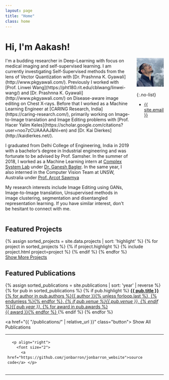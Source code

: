 ```yaml
---
layout: page
title: "Home"
class: home
---
```


# Hi, I'm Aakash!

<div class="columns" markdown="1">

<div class="intro" markdown="1">
I'm a budding researcher in Deep-Learning with focus on medical imaging and self-supervised learning. I am currently investigating Self-Supervised methods from the lens of Vector Quantization with [Dr. Prashnna K. Gyawali](http://www.pkgyawali.com/). Previously I worked with [Prof. Linwei Wang](https://pht180.rit.edu/cblwang/linwei-wang/) and [Dr. Prashnna K. Gyawali](http://www.pkgyawali.com/) on Disease-aware image editing on Chest X-rays. Before that I worked as a Machine Learning Engineer at [CARING Research, India](https://caring-research.com/), primarily working on Image-to-Image translation and Image Editing problems with [Prof. Hacer Yalim Keles](https://scholar.google.com/citations?user=noo7zCUAAAAJ&hl=en) and [Dr. Kai Dierkes](http://kaidierkes.net/).

I graduated from Delhi College of Engineering, India in 2019 with a bachelor’s degree in Industrial engineering and was fortunate to be advised by Prof. Samsher. In the summer of 2018, I worked as a Machine Learning intern at [Complex System Lab](https://cosylab.iiitd.edu.in/) under [Dr. Ganesh Bagler](https://scholar.google.co.in/citations?hl=en&user=qyth_0QAAAAJ&view_op=list_works&sortby=pubdate). In the same year, I also interned in the Computer Vision Team at UNSW, Australia under [Prof. Arcot Sawmya](https://www.cse.unsw.edu.au/~sowmya/)

My research interests include Image Editing using GANs, Image-to-Image translation, Unsupervised methods in image clustering, segmentation and disentangled representation learning. If you have similar interest, don't be hesitant to connect with me. 
</div>

<div class="me" markdown="1">
<picture>
  <source srcset='/images/aakash_440.webp' type='image/webp' />
  <img
    src='/images/aakash_440.jpg'
    alt='Aakash Saboo'>
</picture>

{:.no-list}
* <a href="mailto:{{ site.email }}">{{ site.email }}</a>
</div>

</div>


## Featured Projects

<div class="featured-projects">
  {% assign sorted_projects = site.data.projects | sort: 'highlight' %}
  {% for project in sorted_projects %}
    {% if project.highlight %}
      {% include project.html project=project %}
    {% endif %}
  {% endfor %}
</div>
<a href="{{ "/projects/" | relative_url }}" class="button">
  <i class="fas fa-chevron-circle-right"></i>
  Show More Projects
</a>

## Featured Publications

<div class="featured-publications">
  {% assign sorted_publications = site.publications | sort: 'year' | reverse %}
  {% for pub in sorted_publications %}
    {% if pub.highlight %}
      <a href="{{ pub.pdf }}" class="publication">
        <strong>{{ pub.title }}</strong>
        <span class="authors">{% for author in pub.authors %}{{ author }}{% unless forloop.last %}, {% endunless %}{% endfor %}</span>.
        <i>{% if pub.venue %}{{ pub.venue }}, {% endif %}{{ pub.year }}</i>.
        {% for award in pub.awards %}<br/><span class="award"><i class="fas fa-{% if award == "Best Paper Award" %}trophy{% else %}award{% endif %}" aria-hidden="true"></i> {{ award }}</span>{% endfor %}
      </a>
    {% endif %}
  {% endfor %}
</div>

<a href="{{ "/publications/" | relative_url }}" class="button">
  <i class="fas fa-chevron-circle-right"></i>
  Show All Publications
</a>


<table width="100%" align="center" border="0" cellspacing="0" cellpadding="20">
  <tr>
    <td width="100%" valign="middle">
     <table style="width:100%;border:0px;border-spacing:0px;border-collapse:separate;margin-right:auto;margin-left:auto;"><tbody>
    <tr>

      <p align="right">
        <font size="2">
          <a href="https://github.com/jonbarron/jonbarron_website">source code</a> </p>
<script type="text/javascript" id="clustrmaps" src="//clustrmaps.com/map_v2.js?d=FjqctmDvHyc-xjFkkaWKoFCLrG4-wwKerC2J7vK-UH8&cl=ffffff&w=a"></script>

